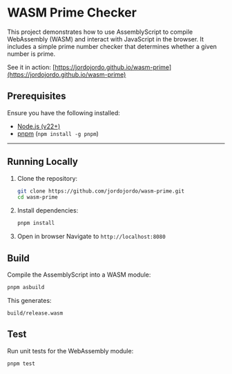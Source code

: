 # WASM Prime Checker

This project demonstrates how to use AssemblyScript to compile WebAssembly (WASM) and interact with JavaScript in the browser. It includes a simple prime number checker that determines whether a given number is prime.

See it in action: [https://jordojordo.github.io/wasm-prime](https://jordojordo.github.io/wasm-prime)

## Prerequisites
Ensure you have the following installed:
- [Node.js (v22+)](https://nodejs.org/)
- [pnpm](https://pnpm.io/) (`npm install -g pnpm`)

---

## Running Locally
1. Clone the repository:
   ```sh
   git clone https://github.com/jordojordo/wasm-prime.git
   cd wasm-prime
   ```
2. Install dependencies:
   ```sh
   pnpm install
   ```
3. Open in browser
  Navigate to `http://localhost:8080`

## Build
Compile the AssemblyScript into a WASM module:
```sh
pnpm asbuild
```
This generates:
```console
build/release.wasm
```

## Test
Run unit tests for the WebAssembly module:
```sh
pnpm test
```
